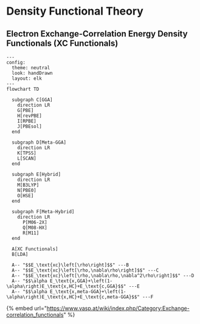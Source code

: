 # Density Functional Theory

## Electron Exchange-Correlation Energy Density Functionals (XC Functionals)

```mermaid
---
config:
  theme: neutral
  look: handDrawn
  layout: elk
---
flowchart TD

  subgraph C[GGA]
    direction LR
    G[PBE]
    H[revPBE]
    I[RPBE]
    J[PBEsol]
  end

  subgraph D[Meta-GGA]
    direction LR
    K[TPSS]
    L[SCAN]
  end

  subgraph E[Hybrid]
    direction LR
    M[B3LYP]
    N[PBE0]
    O[HSE]
  end

  subgraph F[Meta-Hybrid]
    direction LR
      P[M06-2X]
      Q[M08-HX]
      R[M11]
  end

  A[XC Functionals]
  B[LDA]

  A-- "$$E_\text{xc}\left[\rho\right]$$" ---B
  A-- "$$E_\text{xc}\left[\rho,\nabla\rho\right]$$" ---C
  A-- "$$E_\text{xc}\left[\rho,\nabla\rho,\nabla^2\rho\right]$$" ---D
  A-- "$$\alpha E_\text{x,GGA}+\left(1-\alpha\right)E_\text{x,HC}+E_\text{c,GGA}$$" ---E
  A-- "$$\alpha E_\text{x,meta-GGA}+\left(1-\alpha\right)E_\text{x,HC}+E_\text{c,meta-GGA}$$" ---F
```

{% embed url="https://www.vasp.at/wiki/index.php/Category:Exchange-correlation_functionals" %}
